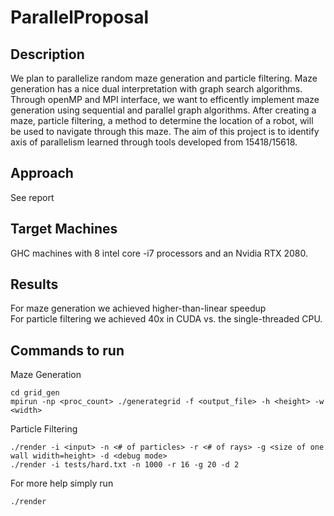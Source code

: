 # ParallelProposal

## Description

We plan to parallelize random maze generation and particle filtering. Maze generation has a nice dual interpretation with graph search algorithms. Through openMP and MPI interface, we want to efficently implement maze generation using sequential and parallel graph algorithms. After creating a maze, particle filtering, a method to determine the location of a robot, will be used to navigate through this maze. The aim of this project is to identify axis of parallelism learned through tools developed from 15418/15618.

## Approach

See report

## Target Machines

GHC machines with 8 intel core -i7 processors and an Nvidia RTX 2080.  

## Results

For maze generation we achieved higher-than-linear speedup  
For particle filtering we achieved 40x in CUDA vs. the single-threaded CPU.

## Commands to run
Maze Generation
```
cd grid_gen
mpirun -np <proc_count> ./generategrid -f <output_file> -h <height> -w <width>
```
Particle Filtering
```
./render -i <input> -n <# of particles> -r <# of rays> -g <size of one wall widith=height> -d <debug mode>
./render -i tests/hard.txt -n 1000 -r 16 -g 20 -d 2
```
For more help simply run
```
./render
```
